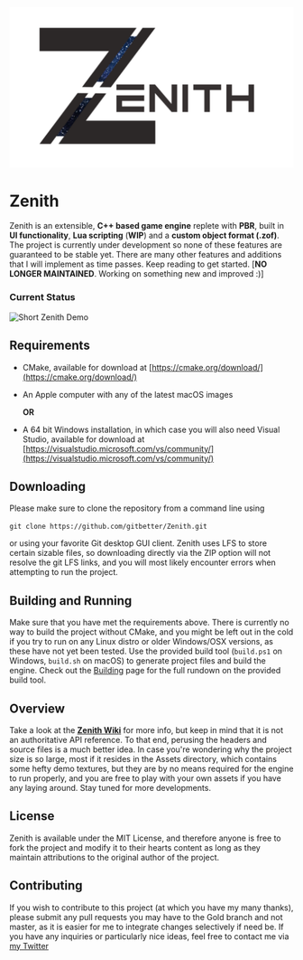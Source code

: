 ![Zenith Logo](logo.png)

# Zenith

Zenith is an extensible, **C++ based game engine** replete with **PBR**, built in **UI functionality**, **Lua scripting** (**WIP**) and a **custom object format (.zof)**. The project is currently under development so none of these features are guaranteed to be stable yet. There are many other features and additions that I will implement as time passes. Keep reading to get started. [**NO LONGER MAINTAINED**. Working on something new and improved :)] 

### Current Status

![Short Zenith Demo](zenith_editor.gif)

## Requirements

* CMake, available for download at [https://cmake.org/download/](https://cmake.org/download/)
* An Apple computer with any of the latest macOS images

  **OR**
  
* A 64 bit Windows installation, in which case you will also need Visual Studio, available for download at [https://visualstudio.microsoft.com/vs/community/](https://visualstudio.microsoft.com/vs/community/)

## Downloading

Please make sure to clone the repository from a command line using 

`git clone https://github.com/gitbetter/Zenith.git`

or using your favorite Git desktop GUI client. Zenith uses LFS to store certain sizable files, so downloading directly via the ZIP option will not resolve the git LFS links, and you will most likely encounter errors when attempting to run the project.

## Building and Running

Make sure that you have met the requirements above. There is currently no way to build the project without CMake, and you might be left out in the cold if you try to run on any Linux distro or older Windows/OSX versions, as these have not yet been tested. Use the provided build tool (`build.ps1` on Windows, `build.sh` on macOS) to generate project files and build the engine. Check out the [Building](https://github.com/gitbetter/Zenith/wiki/Building) page for the full rundown on the provided build tool.

## Overview

Take a look at the **[Zenith Wiki](https://github.com/gitbetter/Zenith/wiki)** for more info, but keep in mind that it is not an authoritative API reference. To that end, perusing the headers and source files is a much better idea. In case you're wondering why the project size is so large, most if it resides in the Assets directory, which contains some hefty demo textures, but they are by no means required for the engine to run properly, and you are free to play with your own assets if you have any laying around. Stay tuned for more developments.

## License
Zenith is available under the MIT License, and therefore anyone is free to fork the project and modify it to their hearts content as long as they maintain attributions to the original author of the project.

## Contributing
If you wish to contribute to this project (at which you have my many thanks), please submit any pull requests you may have to the Gold branch and not master, as it is easier for me to integrate changes selectively if need be. If you have any inquiries or particularly nice ideas, feel free to contact me via [my Twitter](https://twitter.com/AdrianS43153229)
